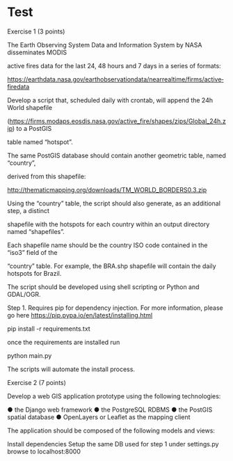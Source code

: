 # Test
Exercise 1 (3 points)

The Earth Observing System Data and Information System by NASA disseminates MODIS

active fires data for the last 24, 48 hours and 7 days in a series of formats:

https://earthdata.nasa.gov/earth­observation­data/near­real­time/firms/active­fire­data

Develop a script that, scheduled daily with crontab, will append the 24h World shapefile

(https://firms.modaps.eosdis.nasa.gov/active_fire/shapes/zips/Global_24h.zip) to a PostGIS

table named “hotspot”.

The same PostGIS database should contain another geometric table, named “country”,

derived from this shapefile:

http://thematicmapping.org/downloads/TM_WORLD_BORDERS­0.3.zip

Using the “country” table, the script should also generate, as an additional step, a distinct

shapefile with the hotspots for each country within an output directory named “shapefiles”.

Each shapefile name should be the country ISO code contained in the “iso3” field of the

“country” table. For example, the BRA.shp shapefile will contain the daily hotspots for Brazil.

The script should be developed using shell scripting or Python and GDAL/OGR.

Step 1. Requires pip for dependency injection. For more information, please go here https://pip.pypa.io/en/latest/installing.html

pip install -r requirements.txt

once the requirements are installed run

python main.py

The scripts will automate the install process.

Exercise 2 (7 points)

Develop a web GIS application prototype using the following technologies:

● the Django web framework ● the PostgreSQL RDBMS ● the PostGIS spatial database ● OpenLayers or Leaflet as the mapping client

The application should be composed of the following models and views:

Install dependencies Setup the same DB used for step 1 under settings.py browse to localhost:8000
